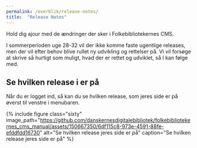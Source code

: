 ```yaml
---
permalink: /overblik/release-notes/
title:  "Release Notes"
---
```


Hold dig ajour med de ændringer der sker i Folkebibliotekernes CMS.

I sommerperioden uge 28-32 vil der ikke komme faste ugentlige releases, men der vil efter behov blive rullet ny udvikling og rettelser på. Vi vil forsøge at skrive så hurtigt som muligt, hvad der er rettet og udviklet, så I kan følge med.

## Se hvilken release i er på
Når du er logget ind, så kan du se hvilken release, som jeres side er på øverst til venstre i menubaren.

{% include figure class="sixty" image_path="https://github.com/danskernesdigitalebibliotek/folkebibliotekernes_cms_manual/assets/150667350/6df115c8-973e-4591-88fe-efddfdd16730" alt="Se hvilken release jeres side er på" caption="Se hvilken release jeres side er på" %}

